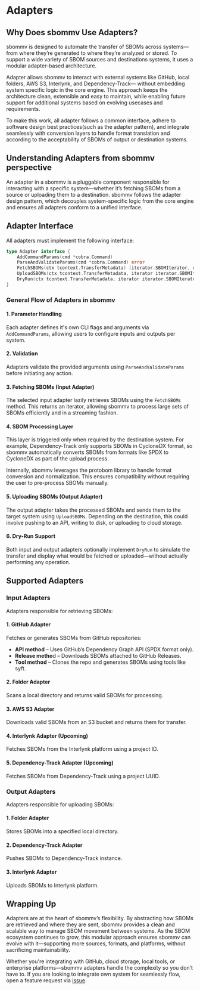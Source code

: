 # Adapters

## Why Does sbommv Use Adapters?

sbommv is designed to automate the transfer of SBOMs across systems—from where they’re generated to where they’re analyzed or stored. To support a wide variety of SBOM sources and destinations systems, it uses a modular adapter-based architecture.

Adapter allows sbommv to interact with external systems like GitHub, local folders, AWS S3, Interlynk, and Dependency-Track—
without embedding system specific logic in the core engine. This approach keeps the architecture clean, extensible and easy to maintain, while enabling future support for additional systems based on evolving usecases and requirements.

To make this work, all adapter follows a common interface, adhere to software design best practices(such as the adapter pattern), and integrate seamlessly with conversion layers to handle format translation and according to the acceptability of SBOMs of output or destination systems.

## Understanding Adapters from sbommv perspective

An adapter in a sbommv is a pluggable component responsible for interacting with a specific system—whether it’s fetching SBOMs from a source or uploading them to a destination. sbommv follows the adapter design pattern, which decouples system-specific logic from the core engine and ensures all adapters conform to a unified interface.

## Adapter Interface

All adapters must implement the following interface:

```go
type Adapter interface {
	AddCommandParams(cmd *cobra.Command)
	ParseAndValidateParams(cmd *cobra.Command) error
	FetchSBOMs(ctx tcontext.TransferMetadata) (iterator.SBOMIterator, error)
	UploadSBOMs(ctx tcontext.TransferMetadata, iterator iterator.SBOMIterator) error
	DryRun(ctx tcontext.TransferMetadata, iterator iterator.SBOMIterator) error
}
```

### General Flow of Adapters in sbommv

#### 1. Parameter Handling

Each adapter defines it's own CLI flags and arguments via `AddCommandParams`, allowing users to configure inputs and outputs per system.

#### 2. Validation

Adapters validate the provided arguments using `ParseAndValidateParams` before initiating any action.

#### 3. Fetching SBOMs (Input Adapter)

The selected input adapter lazily retrieves SBOMs using the `FetchSBOMs` method. This returns an iterator, allowing sbommv to process large sets of SBOMs efficiently and in a streaming fashion.

#### 4. SBOM Processing Layer

This layer is triggered only when required by the destination system. For example, Dependency-Track only supports SBOMs in CycloneDX format, so sbommv automatically converts SBOMs from formats like SPDX to CycloneDX as part of the upload process.

Internally, sbommv leverages the protobom library to handle format conversion and normalization. This ensures compatibility without requiring the user to pre-process SBOMs manually.

#### 5. Uploading SBOMs (Output Adapter)

The output adapter takes the processed SBOMs and sends them to the target system using `UploadSBOMs`. Depending on the destination, this could involve pushing to an API, writing to disk, or uploading to cloud storage.

#### 6. Dry-Run Support

Both input and output adapters optionally implement `DryRun` to simulate the transfer and display what would be fetched or uploaded—without actually performing any operation.

## Supported Adapters

### Input Adapters

Adapters responsible for retrieving SBOMs:

#### 1. GitHub Adapter

Fetches or generates SBOMs from GitHub repositories:

- **API method** – Uses GitHub’s Dependency Graph API (SPDX format only).
- **Release metho**d – Downloads SBOMs attached to GitHub Releases.
- **Tool method** – Clones the repo and generates SBOMs using tools like syft.

#### 2. Folder Adapter

Scans a local directory and returns valid SBOMs for processing.

#### 3. AWS S3 Adapter

Downloads valid SBOMs from an S3 bucket and returns them for transfer.

#### 4. Interlynk Adapter (Upcoming)

Fetches SBOMs from the Interlynk platform using a project ID.

#### 5. Dependency-Track Adapter (Upcoming)

Fetches SBOMs from Dependency-Track using a project UUID.

### Output Adapters

Adapters responsible for uploading SBOMs:

#### 1. Folder Adapter

Stores SBOMs into a specified local directory.

#### 2. Dependency-Track Adapter

Pushes SBOMs to Dependency-Track instance.

#### 3. Interlynk Adapter

Uploads SBOMs to Interlynk platform.

## Wrapping Up

Adapters are at the heart of sbommv’s flexibility. By abstracting how SBOMs are retrieved and where they are sent, sbommv provides a clean and scalable way to manage SBOM movement between systems. As the SBOM ecosystem continues to grow, this modular approach ensures sbommv can evolve with it—supporting more sources, formats, and platforms, without sacrificing maintainability.

Whether you're integrating with GitHub, cloud storage, local tools, or enterprise platforms—sbommv adapters handle the complexity so you don’t have to. If you are looking to integrate own system for seamlessly flow, open a feature request via [issue](https://github.com/interlynk-io/sbommv/issues/new).
